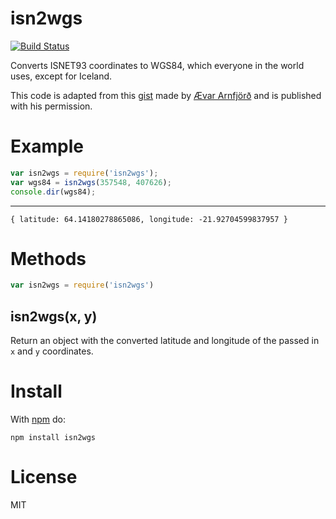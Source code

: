 # isn2wgs

[![Build Status](https://travis-ci.org/gudmundur/isn2wgs.png)](https://travis-ci.org/gudmundur/isn2wgs)

Converts ISNET93 coordinates to WGS84, which everyone in the world uses, except for Iceland.

This code is adapted from this [gist](https://gist.github.com/avar/585850) made by [Ævar Arnfjörð](http://github.com/avar) and is published with his permission.

# Example

``` js
var isn2wgs = require('isn2wgs');
var wgs84 = isn2wgs(357548, 407626);
console.dir(wgs84);
```

***

```
{ latitude: 64.14180278865086, longitude: -21.92704599837957 }
```

# Methods

``` js
var isn2wgs = require('isn2wgs')
```

## isn2wgs(x, y)

Return an object with the converted latitude and longitude of the passed in `x` and `y` coordinates.

# Install

With [npm](https://npmjs.org) do:

```
npm install isn2wgs
```

# License

MIT

